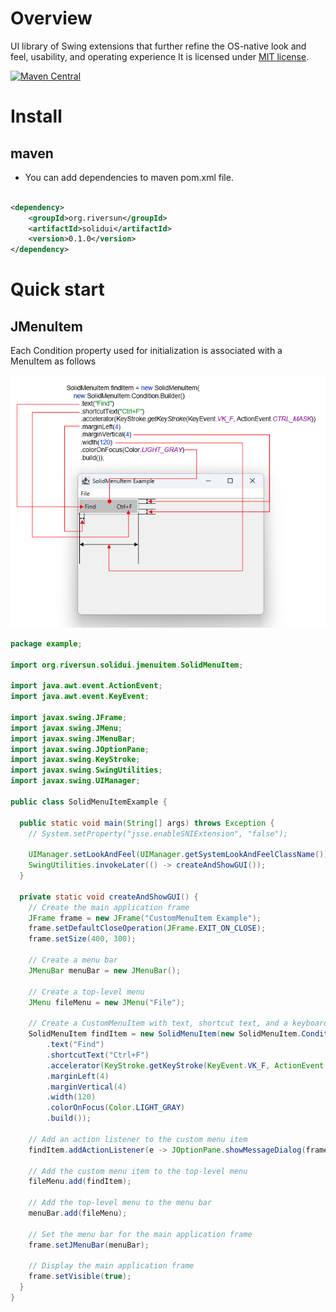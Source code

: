 # Overview

UI library of Swing extensions that further refine the OS-native look and feel, usability, and operating experience
It is licensed under [MIT license](https://opensource.org/licenses/MIT).

[![Maven Central](https://maven-badges.herokuapp.com/maven-central/org.riversun/solidui/badge.svg)](https://maven-badges.herokuapp.com/maven-central/org.riversun/solidui)


# Install

## maven
- You can add dependencies to maven pom.xml file.
```xml

<dependency>
    <groupId>org.riversun</groupId>
    <artifactId>solidui</artifactId>
    <version>0.1.0</version>
</dependency>
```

# Quick start

## JMenuItem

Each Condition property used for initialization is associated with a MenuItem as follows

![img.png](doc/img.png)

```java
package example;

import org.riversun.solidui.jmenuitem.SolidMenuItem;

import java.awt.event.ActionEvent;
import java.awt.event.KeyEvent;

import javax.swing.JFrame;
import javax.swing.JMenu;
import javax.swing.JMenuBar;
import javax.swing.JOptionPane;
import javax.swing.KeyStroke;
import javax.swing.SwingUtilities;
import javax.swing.UIManager;

public class SolidMenuItemExample {

  public static void main(String[] args) throws Exception {
    // System.setProperty("jsse.enableSNIExtension", "false");

    UIManager.setLookAndFeel(UIManager.getSystemLookAndFeelClassName());
    SwingUtilities.invokeLater(() -> createAndShowGUI());
  }

  private static void createAndShowGUI() {
    // Create the main application frame
    JFrame frame = new JFrame("CustomMenuItem Example");
    frame.setDefaultCloseOperation(JFrame.EXIT_ON_CLOSE);
    frame.setSize(400, 300);

    // Create a menu bar
    JMenuBar menuBar = new JMenuBar();

    // Create a top-level menu
    JMenu fileMenu = new JMenu("File");

    // Create a CustomMenuItem with text, shortcut text, and a keyboard accelerator
    SolidMenuItem findItem = new SolidMenuItem(new SolidMenuItem.Condition.Builder()
        .text("Find")
        .shortcutText("Ctrl+F")
        .accelerator(KeyStroke.getKeyStroke(KeyEvent.VK_F, ActionEvent.CTRL_MASK))
        .marginLeft(4)
        .marginVertical(4)
        .width(120)
        .colorOnFocus(Color.LIGHT_GRAY)
        .build());

    // Add an action listener to the custom menu item
    findItem.addActionListener(e -> JOptionPane.showMessageDialog(frame, "Find action triggered"));

    // Add the custom menu item to the top-level menu
    fileMenu.add(findItem);

    // Add the top-level menu to the menu bar
    menuBar.add(fileMenu);

    // Set the menu bar for the main application frame
    frame.setJMenuBar(menuBar);

    // Display the main application frame
    frame.setVisible(true);
  }
}

```
